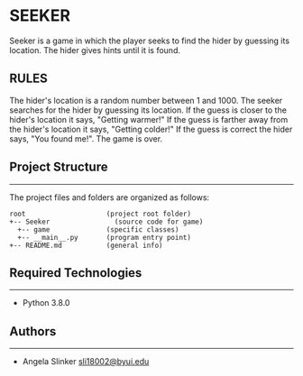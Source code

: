 # SEEKER
Seeker is a game in which the player seeks to find the hider by guessing its location. The hider gives hints until it is found.

## RULES
The hider's location is a random number between 1 and 1000.
The seeker searches for the hider by guessing its location.
If the guess is closer to the hider's location it says, "Getting warmer!"
If the guess is farther away from the hider's location it says, "Getting colder!"
If the guess is correct the hider says, "You found me!". The game is over.

## Project Structure
---
The project files and folders are organized as follows:
```
root                    (project root folder)
+-- Seeker                (source code for game)
  +-- game              (specific classes)
  +-- __main__.py       (program entry point)
+-- README.md           (general info)
```

## Required Technologies
---
* Python 3.8.0

## Authors
---
* Angela Slinker sli18002@byui.edu
